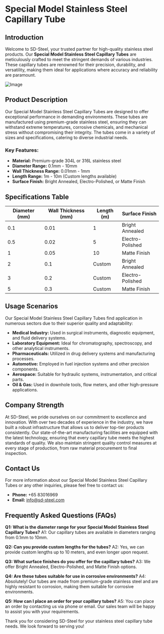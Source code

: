 # Special Model Stainless Steel Capillary Tube

## Introduction
Welcome to SD-Steel, your trusted partner for high-quality stainless steel products. Our **Special Model Stainless Steel Capillary Tubes** are meticulously crafted to meet the stringent demands of various industries. These capillary tubes are renowned for their precision, durability, and versatility, making them ideal for applications where accuracy and reliability are paramount.

![Image](https://github.com/user-attachments/assets/2567258e-e124-4816-932d-1809bd27ef0b)

## Product Description
Our Special Model Stainless Steel Capillary Tubes are designed to offer exceptional performance in demanding environments. These tubes are manufactured using premium-grade stainless steel, ensuring they can withstand extreme temperatures, corrosive chemicals, and mechanical stress without compromising their integrity. The tubes come in a variety of sizes and specifications, catering to diverse industrial needs.

### Key Features:
- **Material:** Premium-grade 304L or 316L stainless steel
- **Diameter Range:** 0.1mm - 10mm
- **Wall Thickness Range:** 0.01mm - 1mm
- **Length Range:** 1m - 10m (Custom lengths available)
- **Surface Finish:** Bright Annealed, Electro-Polished, or Matte Finish

## Specifications Table
| Diameter (mm) | Wall Thickness (mm) | Length (m) | Surface Finish |
|---------------|---------------------|------------|----------------|
| 0.1           | 0.01                | 1          | Bright Annealed |
| 0.5           | 0.02                | 5          | Electro-Polished |
| 1             | 0.05                | 10         | Matte Finish    |
| 2             | 0.1                 | Custom     | Bright Annealed |
| 3             | 0.2                 | Custom     | Electro-Polished |
| 5             | 0.3                 | Custom     | Matte Finish    |

## Usage Scenarios
Our Special Model Stainless Steel Capillary Tubes find application in numerous sectors due to their superior quality and adaptability:

- **Medical Industry:** Used in surgical instruments, diagnostic equipment, and fluid delivery systems.
- **Laboratory Equipment:** Ideal for chromatography, spectroscopy, and other analytical instruments.
- **Pharmaceuticals:** Utilized in drug delivery systems and manufacturing processes.
- **Automotive:** Employed in fuel injection systems and other precision components.
- **Aerospace:** Suitable for hydraulic systems, instrumentation, and critical parts.
- **Oil & Gas:** Used in downhole tools, flow meters, and other high-pressure applications.

## Company Strength
At SD-Steel, we pride ourselves on our commitment to excellence and innovation. With over two decades of experience in the industry, we have built a robust infrastructure that allows us to deliver top-tier products consistently. Our state-of-the-art manufacturing facilities are equipped with the latest technology, ensuring that every capillary tube meets the highest standards of quality. We also maintain stringent quality control measures at every stage of production, from raw material procurement to final inspection.

## Contact Us
For more information about our Special Model Stainless Steel Capillary Tubes or any other inquiries, please feel free to contact us:

- **Phone:** +65 83016969
- **Email:** info@sd-steel.com

## Frequently Asked Questions (FAQs)
**Q1: What is the diameter range for your Special Model Stainless Steel Capillary Tubes?**
A1: Our capillary tubes are available in diameters ranging from 0.1mm to 10mm.

**Q2: Can you provide custom lengths for the tubes?**
A2: Yes, we can provide custom lengths up to 10 meters, and even longer upon request.

**Q3: What surface finishes do you offer for the capillary tubes?**
A3: We offer Bright Annealed, Electro-Polished, and Matte Finish options.

**Q4: Are these tubes suitable for use in corrosive environments?**
A4: Absolutely! Our tubes are made from premium-grade stainless steel and are highly resistant to corrosion, making them suitable for corrosive environments.

**Q5: How can I place an order for your capillary tubes?**
A5: You can place an order by contacting us via phone or email. Our sales team will be happy to assist you with your requirements.

Thank you for considering SD-Steel for your stainless steel capillary tube needs. We look forward to serving you!